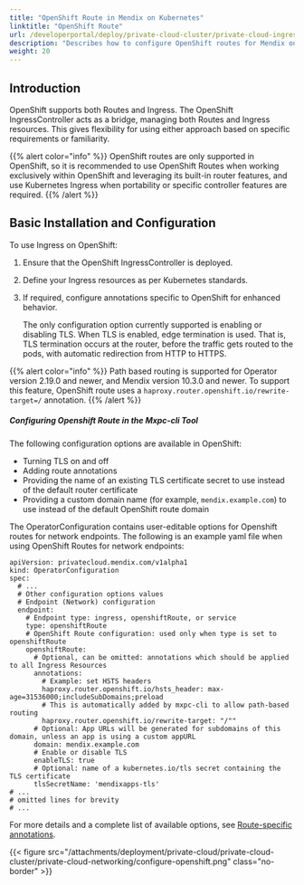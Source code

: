 ```yaml
---
title: "OpenShift Route in Mendix on Kubernetes"
linktitle: "OpenShift Route"
url: /developerportal/deploy/private-cloud-cluster/private-cloud-ingress-settings/openshift/
description: "Describes how to configure OpenShift routes for Mendix on Kubernetes."
weight: 20
---
```


## Introduction

OpenShift supports both Routes and Ingress. The OpenShift IngressController acts as a bridge, managing both Routes and Ingress resources. This gives flexibility for using either approach based on specific requirements or familiarity.

{{% alert color="info" %}}
OpenShift routes are only supported in OpenShift, so it is recommended to use OpenShift Routes when working exclusively within OpenShift and leveraging its built-in router features, and use Kubernetes Ingress when portability or specific controller features are required.
{{% /alert %}}

## Basic Installation and Configuration

To use Ingress on OpenShift:

1. Ensure that the OpenShift IngressController is deployed.
2. Define your Ingress resources as per Kubernetes standards.
3. If required, configure annotations specific to OpenShift for enhanced behavior.

    The only configuration option currently supported is enabling or disabling TLS. When TLS is enabled, edge termination is used. That is, TLS termination occurs at the router, before the traffic gets routed to the pods, with automatic redirection from HTTP to HTTPS.

{{% alert color="info" %}}
Path based routing is supported for Operator version 2.19.0 and newer, and Mendix version 10.3.0 and newer. To support this feature, OpenShift route uses a `haproxy.router.openshift.io/rewrite-target=/` annotation.
{{% /alert %}}

##### Configuring Openshift Route in the Mxpc-cli Tool

The following configuration options are available in OpenShift:

* Turning TLS on and off
* Adding route annotations
* Providing the name of an existing TLS certificate secret to use instead of the default router certificate
* Providing a custom domain name (for example, `mendix.example.com`) to use instead of the default OpenShift route domain

The OperatorConfiguration contains user-editable options for Openshift routes for network endpoints. The following is an example yaml file when using OpenShift Routes for network endpoints:

```text
apiVersion: privatecloud.mendix.com/v1alpha1
kind: OperatorConfiguration
spec:
  # ...
  # Other configuration options values
  # Endpoint (Network) configuration
  endpoint:
    # Endpoint type: ingress, openshiftRoute, or service
    type: openshiftRoute
    # OpenShift Route configuration: used only when type is set to openshiftRoute
    openshiftRoute:
      # Optional, can be omitted: annotations which should be applied to all Ingress Resources
      annotations:
        # Example: set HSTS headers
        haproxy.router.openshift.io/hsts_header: max-age=31536000;includeSubDomains;preload
        # This is automatically added by mxpc-cli to allow path-based routing
        haproxy.router.openshift.io/rewrite-target: "/""
      # Optional: App URLs will be generated for subdomains of this domain, unless an app is using a custom appURL
      domain: mendix.example.com
      # Enable or disable TLS
      enableTLS: true
      # Optional: name of a kubernetes.io/tls secret containing the TLS certificate
      tlsSecretName: 'mendixapps-tls'
# ...
# omitted lines for brevity
# ...
```

For more details and a complete list of available options, see [Route-specific annotations](https://docs.redhat.com/en/documentation/openshift_container_platform/4.17/html/networking/configuring-routes#nw-route-specific-annotations_route-configuration).

{{< figure src="/attachments/deployment/private-cloud/private-cloud-cluster/private-cloud-networking/configure-openshift.png" class="no-border" >}}
